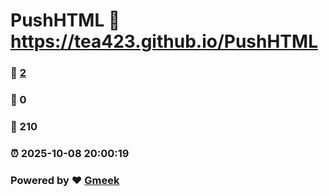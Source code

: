 # PushHTML :link: https://tea423.github.io/PushHTML 
### :page_facing_up: [2](https://tea423.github.io/PushHTML/tag.html) 
### :speech_balloon: 0 
### :hibiscus: 210 
### :alarm_clock: 2025-10-08 20:00:19 
### Powered by :heart: [Gmeek](https://github.com/Meekdai/Gmeek)

